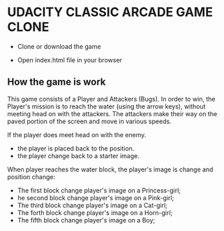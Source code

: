 # UDACITY CLASSIC ARCADE GAME CLONE 

- Clone or download the game

- Open index.html file in your browser

## How the game is work
This game consists of a Player and Attackers (Bugs). In order to win, the Player's mission is to reach the water (using the arrow keys), without meeting head on with the attackers. The attackers make their way on the paved portion of the screen and move in various speeds.

If the player does meet head on with the enemy.
- the player is placed back to the position.
- the player change back to a starter image.

When player reaches the water block, the player's image is change and position change:
- The first block change player's image on a Princess-girl;
- he second block change player's image on a Pink-girl;
- The third block change player's image on a Cat-girl;
- The forth block change player's image on a Horn-girl;
- The fifth block change player's image on a Boy;
